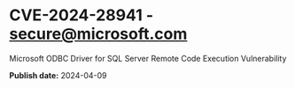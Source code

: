 # CVE-2024-28941 - secure@microsoft.com

Microsoft ODBC Driver for SQL Server Remote Code Execution Vulnerability

**Publish date:** 2024-04-09
